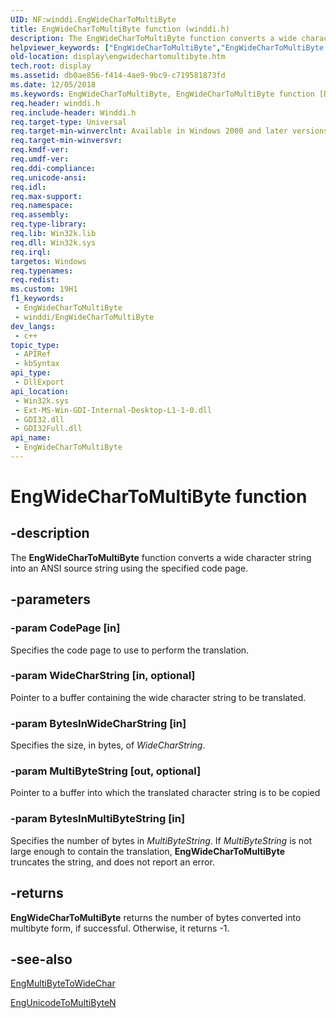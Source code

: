 ```yaml
---
UID: NF:winddi.EngWideCharToMultiByte
title: EngWideCharToMultiByte function (winddi.h)
description: The EngWideCharToMultiByte function converts a wide character string into an ANSI source string using the specified code page.
helpviewer_keywords: ["EngWideCharToMultiByte","EngWideCharToMultiByte function [Display Devices]","display.engwidechartomultibyte","gdifncs_04d04a1a-7a81-47f7-958b-47ea8f52f421.xml","winddi/EngWideCharToMultiByte"]
old-location: display\engwidechartomultibyte.htm
tech.root: display
ms.assetid: db0ae856-f414-4ae9-9bc9-c719581873fd
ms.date: 12/05/2018
ms.keywords: EngWideCharToMultiByte, EngWideCharToMultiByte function [Display Devices], display.engwidechartomultibyte, gdifncs_04d04a1a-7a81-47f7-958b-47ea8f52f421.xml, winddi/EngWideCharToMultiByte
req.header: winddi.h
req.include-header: Winddi.h
req.target-type: Universal
req.target-min-winverclnt: Available in Windows 2000 and later versions of the Windows operating systems.
req.target-min-winversvr: 
req.kmdf-ver: 
req.umdf-ver: 
req.ddi-compliance: 
req.unicode-ansi: 
req.idl: 
req.max-support: 
req.namespace: 
req.assembly: 
req.type-library: 
req.lib: Win32k.lib
req.dll: Win32k.sys
req.irql: 
targetos: Windows
req.typenames: 
req.redist: 
ms.custom: 19H1
f1_keywords:
 - EngWideCharToMultiByte
 - winddi/EngWideCharToMultiByte
dev_langs:
 - c++
topic_type:
 - APIRef
 - kbSyntax
api_type:
 - DllExport
api_location:
 - Win32k.sys
 - Ext-MS-Win-GDI-Internal-Desktop-L1-1-0.dll
 - GDI32.dll
 - GDI32Full.dll
api_name:
 - EngWideCharToMultiByte
---
```


# EngWideCharToMultiByte function


## -description

The <b>EngWideCharToMultiByte</b> function converts a wide character string into an ANSI source string using the specified code page.

## -parameters

### -param CodePage [in]

Specifies the code page to use to perform the translation.

### -param WideCharString [in, optional]

Pointer to a buffer containing the wide character string to be translated.

### -param BytesInWideCharString [in]

Specifies the size, in bytes, of <i>WideCharString</i>.

### -param MultiByteString [out, optional]

Pointer to a buffer into which the translated character string is to be copied

### -param BytesInMultiByteString [in]

Specifies the number of bytes in <i>MultiByteString</i>. If <i>MultiByteString</i> is not large enough to contain the translation, <b>EngWideCharToMultiByte</b> truncates the string, and does not report an error.

## -returns

<b>EngWideCharToMultiByte</b> returns the number of bytes converted into multibyte form, if successful. Otherwise, it returns -1.

## -see-also

<a href="https://docs.microsoft.com/windows/desktop/api/winddi/nf-winddi-engmultibytetowidechar">EngMultiByteToWideChar</a>



<a href="https://docs.microsoft.com/windows/desktop/api/winddi/nf-winddi-engunicodetomultibyten">EngUnicodeToMultiByteN</a>

